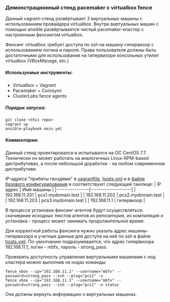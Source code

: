 ### Демонстрационный стенд pacemaker c virtualbox fence

  Данный vagrant-стенд развёртывает 3 виртуальных машины с использованием провайдера virtualbox.
Внутри виртуальных машин с помощью ansible развёртывается чистый pacemaker-кластер с настроенным фенсингом virtualbox.

  Фенсинг virtualbox требует доступа по ssh на машину-гипервизор с использованием логина и пароля. Права пользователя должны быть достаточными для использования на гипервизоре консольных утилит virtualbox (VBoxManage, etc.)

##### Используемые инструменты:
  - Virtualbox + Vagrant
  - Pacemaker + Corosync
  - ClusterLabs fence agents

##### Порядок запуска:
```
git clone <this repo>
vagrant up
ansible-playbook main.yml
```

##### Комментарии:
  Данный стенд проектировался и испытывался на ОС CentOS 7.7. Технически он может работать на аналогичных Linux-RPM-based дистрибутивах, а после небольшой доработки - на любом современном дистрибутиве.

  IP-адреса "прибиты гвоздями" в [vagrantfile](vagrantfile), [hosts.yml](hosts.yml) и в [файле базового конфигурирования](roles/base_config/tasks/main.yml) и соответствуют следующей таюлице:
| IP адрес | Имя машины |
|----------------|--------------------|
| 192.168.11.201 | pcs1.mydomain.test |
| 192.168.11.202 | pcs2.mydomain.test |
| 192.168.11.203 | pcs3.mydomain.test |
| 192.168.11.1 | гипервизор |

  В процессе установки фенсинг-агентов будут осуществляться: скачивание исходных текстов агентов из репозитория, их компиляция и установка - процесс может занимать продолжительное время.

  Для корректной работы фенсинга нужно указать адрес машины-гипервизора и учетные данные для доступа на неё по ssh в файле [hosts.yml](hosts.yml). По-умолчанию подразумевается, что адрес гипервизора 192.168.11.1, логин - mbfx, пароль - strong_pass.

  Проверить доступность управления виртуальными машинами с нод кластера можно выполнив на нодах команды:
```
fence_vbox --ip="192.168.11.1" --username="mbfx" --password=strong_pass --ssh --plug="pcs1" -v
fence_vbox --ip="192.168.11.1" --username="mbfx" --password=strong_pass --ssh --plug="pcs1" -o status
```
  Они должны вернуть информацию о виртуальных машинах.
